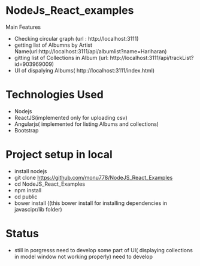 # NodeJs_React_examples

 Main Features
 
* Checking circular graph  (url : http://localhost:3111)
* getting list of Albumns by Artist Name(url:http://localhost:3111/api/albumlist?name=Hariharan)
* gitting list of Collections in Album (url: http://localhost:3111/api/trackList?id=903969009)
* UI of dispalying Albums( http://localhost:3111/index.html)

# Technologies Used

* Nodejs
* ReactJS(implemented only for uploading csv)
* Angularjs( implemented for listing Albums and collections)
* Bootstrap 

# Project setup in local

* install nodejs
* git clone https://github.com/monu778/NodeJS_React_Examples
* cd NodeJS_React_Examples
* npm install
* cd public
* bower install ((this bower install for installing dependencies in javascipr/lib folder)

# Status
* still in porgresss need to develop some part of UI( displaying collections in model window not working properly) need to develop
